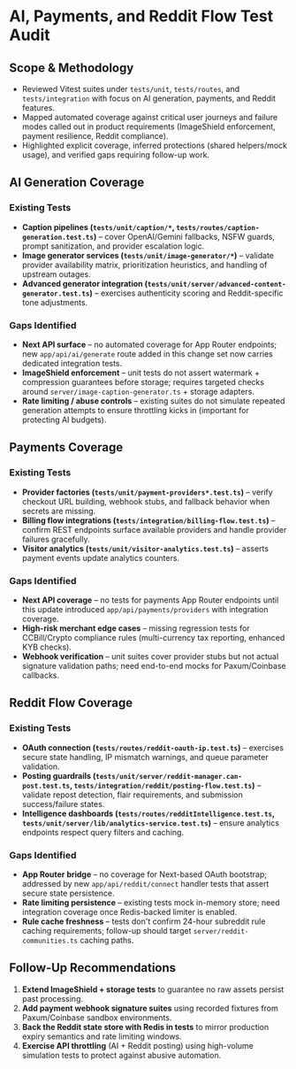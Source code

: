# AI, Payments, and Reddit Flow Test Audit

## Scope & Methodology
- Reviewed Vitest suites under `tests/unit`, `tests/routes`, and `tests/integration` with focus on AI generation, payments, and Reddit features.
- Mapped automated coverage against critical user journeys and failure modes called out in product requirements (ImageShield enforcement, payment resilience, Reddit compliance).
- Highlighted explicit coverage, inferred protections (shared helpers/mock usage), and verified gaps requiring follow-up work.

## AI Generation Coverage

### Existing Tests
- **Caption pipelines (`tests/unit/caption/*`, `tests/routes/caption-generation.test.ts`)** – cover OpenAI/Gemini fallbacks, NSFW guards, prompt sanitization, and provider escalation logic.
- **Image generator services (`tests/unit/image-generator/*`)** – validate provider availability matrix, prioritization heuristics, and handling of upstream outages.
- **Advanced generator integration (`tests/unit/server/advanced-content-generator.test.ts`)** – exercises authenticity scoring and Reddit-specific tone adjustments.

### Gaps Identified
- **Next API surface** – no automated coverage for App Router endpoints; new `app/api/ai/generate` route added in this change set now carries dedicated integration tests.
- **ImageShield enforcement** – unit tests do not assert watermark + compression guarantees before storage; requires targeted checks around `server/image-caption-generator.ts` + storage adapters.
- **Rate limiting / abuse controls** – existing suites do not simulate repeated generation attempts to ensure throttling kicks in (important for protecting AI budgets).

## Payments Coverage

### Existing Tests
- **Provider factories (`tests/unit/payment-providers*.test.ts`)** – verify checkout URL building, webhook stubs, and fallback behavior when secrets are missing.
- **Billing flow integrations (`tests/integration/billing-flow.test.ts`)** – confirm REST endpoints surface available providers and handle provider failures gracefully.
- **Visitor analytics (`tests/unit/visitor-analytics.test.ts`)** – asserts payment events update analytics counters.

### Gaps Identified
- **Next API coverage** – no tests for payments App Router endpoints until this update introduced `app/api/payments/providers` with integration coverage.
- **High-risk merchant edge cases** – missing regression tests for CCBill/Crypto compliance rules (multi-currency tax reporting, enhanced KYB checks).
- **Webhook verification** – unit suites cover provider stubs but not actual signature validation paths; need end-to-end mocks for Paxum/Coinbase callbacks.

## Reddit Flow Coverage

### Existing Tests
- **OAuth connection (`tests/routes/reddit-oauth-ip.test.ts`)** – exercises secure state handling, IP mismatch warnings, and queue parameter validation.
- **Posting guardrails (`tests/unit/server/reddit-manager.can-post.test.ts`, `tests/integration/reddit/posting-flow.test.ts`)** – validate repost detection, flair requirements, and submission success/failure states.
- **Intelligence dashboards (`tests/routes/redditIntelligence.test.ts`, `tests/unit/server/lib/analytics-service.test.ts`)** – ensure analytics endpoints respect query filters and caching.

### Gaps Identified
- **App Router bridge** – no coverage for Next-based OAuth bootstrap; addressed by new `app/api/reddit/connect` handler tests that assert secure state persistence.
- **Rate limiting persistence** – existing tests mock in-memory store; need integration coverage once Redis-backed limiter is enabled.
- **Rule cache freshness** – tests don't confirm 24-hour subreddit rule caching requirements; follow-up should target `server/reddit-communities.ts` caching paths.

## Follow-Up Recommendations
1. **Extend ImageShield + storage tests** to guarantee no raw assets persist past processing.
2. **Add payment webhook signature suites** using recorded fixtures from Paxum/Coinbase sandbox environments.
3. **Back the Reddit state store with Redis in tests** to mirror production expiry semantics and rate limiting windows.
4. **Exercise API throttling** (AI + Reddit posting) using high-volume simulation tests to protect against abusive automation.
